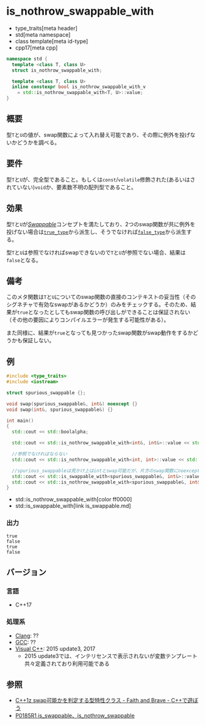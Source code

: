 # is_nothrow_swappable_with
* type_traits[meta header]
* std[meta namespace]
* class template[meta id-type]
* cpp17[meta cpp]

```cpp
namespace std {
  template <class T, class U>
  struct is_nothrow_swappable_with;

  template <class T, class U>
  inline constexpr bool is_nothrow_swappable_with_v 
    = std::is_nothrow_swappable_with<T, U>::value;
}
```

## 概要
型`T`と`U`の値が、swap関数によって入れ替え可能であり、その際に例外を投げないかどうかを調べる。


## 要件
型`T`と`U`が、完全型であること。もしくは`const`/`volatile`修飾された(あるいはされていない)`void`か、要素数不明の配列型であること。


## 効果
型`T`と`U`が[*Swappable*](/reference/concepts/Swappable.md)コンセプトを満たしており、2つのswap関数が共に例外を投げない場合は[`true_type`](true_type.md)から派生し、そうでなければ[`false_type`](false_type.md)から派生する。

型`T`と`U`は参照でなければswapできないので`T`と`U`が参照でない場合、結果は`false`となる。


## 備考
このメタ関数は`T`と`U`についてのswap関数の直接のコンテキストの妥当性（そのシグネチャで有効なswapがあるかどうか）のみをチェックする。そのため、結果が`true`となったとしてもswap関数の呼び出しができることは保証されない（その他の要因によりコンパイルエラーが発生する可能性がある）。

また同様に、結果が`true`となっても見つかったswap関数がswap動作をするかどうかも保証しない。


## 例

```cpp example
#include <type_traits>
#include <iostream>

struct spurious_swappable {};

void swap(spurious_swappable&, int&) noexcept {}
void swap(int&, spurious_swappable&) {}

int main()
{
  std::cout << std::boolalpha;

  std::cout << std::is_nothrow_swappable_with<int&, int&>::value << std::endl;

  //参照でなければならない
  std::cout << std::is_nothrow_swappable_with<int, int>::value << std::endl;

  //spurious_swappableは見かけ上はintとswap可能だが、片方のswap関数にnoexceptが無いためnothrow_swappable_withはfalseとなる
  std::cout << std::is_swappable_with<spurious_swappable&, int&>::value << std::endl;
  std::cout << std::is_nothrow_swappable_with<spurious_swappable&, int&>::value << std::endl;
}
```
* std::is_nothrow_swappable_with[color ff0000]
* std::is_swappable_with[link is_swappable.md]

### 出力
```
true
false
true
false
```

## バージョン
### 言語
- C++17

### 処理系
- [Clang](/implementation.md#clang): ??
- [GCC](/implementation.md#gcc): ??
- [Visual C++](/implementation.md#visual_cpp): 2015 update3, 2017
	- 2015 update3では、インテリセンスで表示されないが変数テンプレート共々定義されており利用可能である

## 参照
- [C++1z swap可能かを判定する型特性クラス - Faith and Brave - C++で遊ぼう](https://faithandbrave.hateblo.jp/entry/2016/06/24/165526)
- [P0185R1 is_swappable、is_nothrow_swappable](http://www.open-std.org/jtc1/sc22/wg21/docs/papers/2016/p0185r1.html)
